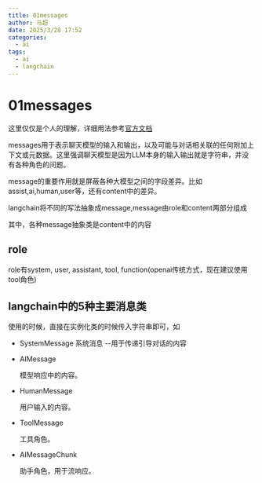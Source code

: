 ```yaml
---
title: 01messages
author: 马超
date: 2025/3/28 17:52
categories:
  - ai
tags:
  - ai
  - langchain
---
```

# 01messages

这里仅仅是个人的理解，详细用法参考[官方文档](https://python.langchain.com/docs/concepts/messages/#overview)

messages用于表示聊天模型的输入和输出，以及可能与对话相关联的任何附加上下文或元数据。这里强调聊天模型是因为LLM本身的输入输出就是字符串，并没有各种角色的问题。

message的重要作用就是屏蔽各种大模型之间的字段差异。比如assist,ai,human,user等，还有content中的差异。

langchain将不同的写法抽象成message,message由role和content两部分组成

其中，各种message抽象类是content中的内容

## role

role有system, user, assistant, tool, function(openai传统方式，现在建议使用tool角色)

## langchain中的5种主要消息类

使用的时候，直接在实例化类的时候传入字符串即可，如

* SystemMessage
  系统消息 --用于传递引导对话的内容
* AIMessage

  模型响应中的内容。
* HumanMessage

  用户输入的内容。
* ToolMessage

  工具角色。
* AIMessageChunk

  助手角色，用于流响应。
